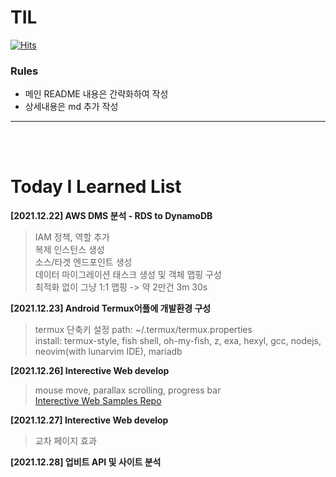 # TIL

[![Hits](https://hits.seeyoufarm.com/api/count/incr/badge.svg?url=https%3A%2F%2Fgithub.com%2FDoK6n%2FTIL&count_bg=%235B4C8C&title_bg=%235B4C8C&icon=&icon_color=%23E7E7E7&title=hits&edge_flat=false)](https://hits.seeyoufarm.com)

### Rules
- 메인 README 내용은 간략화하여 작성
- 상세내용은 md 추가 작성

---  
</br></br>

# Today I Learned List

**[2021.12.22] AWS DMS 분석 - RDS to DynamoDB**
> IAM 정책, 역할 추가  
> 복제 인스턴스 생성  
> 소스/타겟 엔드포인트 생성  
> 데이터 마이그레이션 태스크 생성 및 객체 맵핑 구성  
> 최적화 없이 그냥 1:1 맵핑 -> 약 2만건 3m 30s 

**[2021.12.23] Android Termux어플에 개발환경 구성**
> termux 단축키 설정 path: ~/.termux/termux.properties  
> install: termux-style, fish shell, oh-my-fish, z, exa, hexyl, gcc, nodejs, neovim(with lunarvim IDE), mariadb

**[2021.12.26] Interective Web develop**
> mouse move, parallax scrolling, progress bar  
> [Interective Web Samples Repo](https://github.com/DoK6n/interective-web-samples "go repo")

**[2021.12.27] Interective Web develop**
> 교차 페이지 효과

**[2021.12.28] 업비트 API 및 사이트 분석** 
